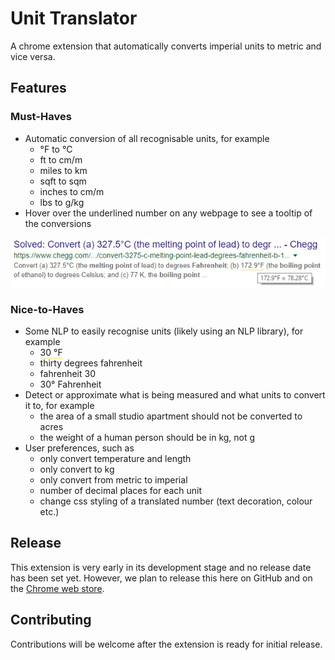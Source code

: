 # Unit Translator
A chrome extension that automatically converts imperial units to metric and vice versa.

## Features

### Must-Haves
* Automatic conversion of all recognisable units, for example
  * °F to °C
  * ft to cm/m
  * miles to km
  * sqft to sqm
  * inches to cm/m
  * lbs to g/kg
* Hover over the underlined number on any webpage to see a tooltip of the conversions

![example.jpg](/docs/images/example.jpg)
  
### Nice-to-Haves
* Some NLP to easily recognise units (likely using an NLP library), for example
  * <f2ctag style="border-bottom: 2px solid #fea" title="30.00°F = -1.11°C = 272.04K"> 30 °F</f2ctag>
  * thirty degrees fahrenheit
  * fahrenheit 30
  * 30° Fahrenheit
* Detect or approximate what is being measured and what units to convert it to, for example
  * the area of a small studio apartment should not be converted to acres
  * the weight of a human person should be in kg, not g
* User preferences, such as
  * only convert temperature and length
  * only convert to kg
  * only convert from metric to imperial
  * number of decimal places for each unit
  * change css styling of a translated number (text decoration, colour etc.)

## Release
This extension is very early in its development stage and no release date has been set yet. However, we plan to release this here on GitHub and on the [Chrome web store](https://chrome.google.com/webstore/category/extensions).

## Contributing
Contributions will be welcome after the extension is ready for initial release.
